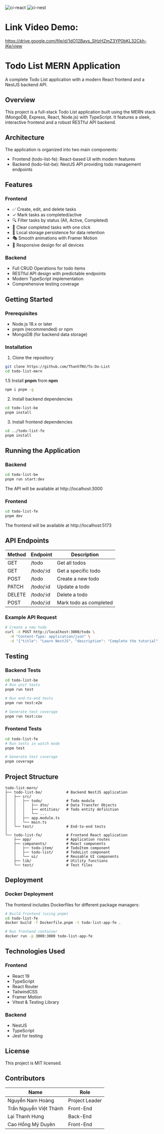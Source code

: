 ![ci-react](https://github.com/ThanhTNV/To-Do-List/actions/workflows/ci-react.yml/badge.svg)
![ci-nest](https://github.com/ThanhTNV/To-Do-List/actions/workflows/ci-nest.yml/badge.svg)

# Link Video Demo: 
https://drive.google.com/file/d/1dO12Bavs_SHzHZmZ3YP0bKL32Ckh-jKe/view

# Todo List MERN Application

A complete Todo List application with a modern React frontend and a NestJS backend API.

## Overview

This project is a full-stack Todo List application built using the MERN stack (MongoDB, Express, React, Node.js) with TypeScript. It features a sleek, interactive frontend and a robust RESTful API backend.

## Architecture

The application is organized into two main components:

- Frontend (todo-list-fe): React-based UI with modern features
- Backend (todo-list-be): NestJS API providing todo management endpoints

## Features

### Frontend

- ✅ Create, edit, and delete tasks
- ✓ Mark tasks as completed/active
- 🔍 Filter tasks by status (All, Active, Completed)
- 🧹 Clear completed tasks with one click
- 💾 Local storage persistence for data retention
- 🎭 Smooth animations with Framer Motion
- 📱 Responsive design for all devices

### Backend

- Full CRUD Operations for todo items
- RESTful API design with predictable endpoints
- Modern TypeScript implementation
- Comprehensive testing coverage

## Getting Started

### Prerequisites

- Node.js 18.x or later
- pnpm (recommended) or npm
- MongoDB (for backend data storage)

### Installation

1. Clone the repository

```bash
git clone https://github.com/ThanhTNV/To-Do-List
cd todo-list-mern
```

1.5 Install **pnpm** from **npm**
```bash
npm i pnpm -g
```

2. Install backend dependencies

```bash
cd todo-list-be
pnpm install
```

3. Install frontend dependencies

```bash
cd ../todo-list-fe
pnpm install
```

## Running the Application

### Backend

```bash
cd todo-list-be
pnpm run start:dev
```

The API will be available at http://localhost:3000

### Frontend

```bash
cd todo-list-fe
pnpm dev
```

The frontend will be available at http://localhost:5173

## API Endpoints

|**Method** |**Endpoint**| **Description**|
|----|----|----|
|GET|/todo|Get all todos|
|GET|/todo/:id|Get a specific todo|
|POST|/todo|Create a new todo|
|PATCH|/todo/:id|Update a todo|
|DELETE|/todo/:id|Delete a todo|
|POST|/todo/:id|Mark todo as completed|

### Example API Request
```bash
# Create a new todo
curl -X POST http://localhost:3000/todo \
  -H "Content-Type: application/json" \
  -d '{"title": "Learn NestJS", "description": "Complete the tutorial", "completed": false}'
```

## Testing
### Backend Tests
```bash
cd todo-list-be
# Run unit tests
pnpm run test

# Run end-to-end tests
pnpm run test:e2e

# Generate test coverage
pnpm run test:cov
```

### Frontend Tests
```bash
cd todo-list-fe
# Run tests in watch mode
pnpm test

# Generate test coverage
pnpm coverage
```
## Project Structure
```
todo-list-mern/
├── todo-list-be/           # Backend NestJS application
│   ├── src/
│   │   ├── todo/           # Todo module
│   │   │   ├── dto/        # Data Transfer Objects
│   │   │   ├── entities/   # Todo entity definition
│   │   │   └── ...
│   │   ├── app.module.ts
│   │   └── main.ts
│   └── test/               # End-to-end tests
│
└── todo-list-fe/           # Frontend React application
    ├── app/                # Application routes
    ├── components/         # React components
    │   ├── todo-item/      # TodoItem component
    │   ├── todo-list/      # TodoList component
    │   └── ui/             # Reusable UI components
    ├── lib/                # Utility functions
    └── test/               # Test files
```

## Deployment
### Docker Deployment
The frontend includes Dockerfiles for different package managers:
```bash
# Build frontend (using pnpm)
cd todo-list-fe
docker build -f Dockerfile.pnpm -t todo-list-app-fe .

# Run frontend container
docker run -p 3000:3000 todo-list-app-fe
```
## Technologies Used
### Frontend
- React 19
- TypeScript
- React Router
- TailwindCSS
- Framer Motion
- Vitest & Testing Library
### Backend
- NestJS
- TypeScript
- Jest for testing
## License
This project is MIT licensed.

## Contributors
|**Name**|**Role**|
|---|---|
|Nguyễn Nam Hoàng|Project Leader|
|Trần Nguyễn Việt Thành|Front-End|
|Lại Thanh Hưng|Back-End|
|Cao Hồng Mỹ Duyên|Front-End|
